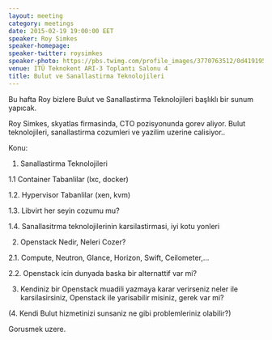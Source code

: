 ```yaml
---
layout: meeting
category: meetings
date: 2015-02-19 19:00:00 EET
speaker: Roy Simkes
speaker-homepage: 
speaker-twitter: roysimkes
speaker-photo: https://pbs.twimg.com/profile_images/3770763512/0d419195956f0f37e499b06aa05793f6.jpeg
venue: ITÜ Teknokent ARI-3 Toplantı Salonu 4
title: Bulut ve Sanallastirma Teknolojileri
---
```

Bu hafta Roy bizlere Bulut ve Sanallastirma Teknolojileri başlıklı bir sunum yapıcak.

Roy Simkes, skyatlas firmasinda, CTO pozisyonunda gorev aliyor. Bulut teknolojileri, sanallastirma cozumleri ve yazilim uzerine calisiyor..

Konu:

1. Sanallastirma Teknolojileri

1.1 Container Tabanlilar (lxc, docker)

1.2. Hypervisor Tabanlilar (xen, kvm)

1.3. Libvirt her seyin cozumu mu?

1.4. Sanallasitrma teknolojilerinin karsilastirmasi, iyi kotu yonleri

2. Openstack Nedir, Neleri Cozer?

2.1. Compute, Neutron, Glance, Horizon, Swift, Ceilometer,...

2.2. Openstack icin dunyada baska bir alternattif var mi?

3. Kendiniz bir Openstack muadili yazmaya karar verirseniz neler ile karsilasirsiniz, Openstack ile yarisabilir misiniz, gerek var mi?

(4. Kendi Bulut hizmetinizi sunsaniz ne gibi problemleriniz olabilir?)


Gorusmek uzere.
